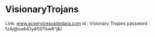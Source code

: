 # VisionaryTrojans
Link: www.acservicesvadodara.com
id : Visionary Trojans
password : fzAj@iueblOy4f)0Tkw6^j&(